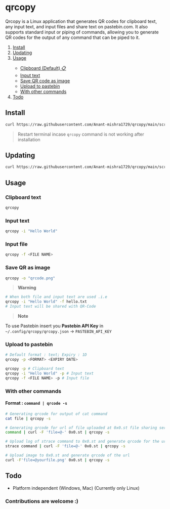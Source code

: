 # qrcopy
Qrcopy is a Linux application that generates QR codes for clipboard text, any input text, and input files and share text on pastebin.com.
It also supports standard input or piping of commands, allowing you to generate QR codes for the output of any command that can be piped to it.

<ol>
  <li><a href="#install">Install</a></li>
  <li><a href="#updating">Updating</a></li>
  <li><a href="#usage">Usage</a></li>
  <ul>
    <li><a href="#clipboard-text">Clipboard (Default) 📋</a></li>
    <li><a href="#input-text">Input text</a></li>
    <li><a href="#save-qr-as-image">Save QR code as image</a></li>
    <li><a href="#upload-to-pastebin">Upload to pastebin</a></li>
    <li><a href="#with-other-commands">With other commands</a></li>
  </ul>
  <li><a href="#todo">Todo</a></li>
</ol>




## Install

```bash
curl https://raw.githubusercontent.com/Anant-mishra1729/qrcopy/main/scripts/install.sh | bash
```
> Restart terminal incase ```qrcopy``` command is not working after installation

## Updating
```bash
curl https://raw.githubusercontent.com/Anant-mishra1729/qrcopy/main/scripts/update.sh | bash
```

## Usage

### Clipboard text
```bash
qrcopy
```
### Input text
```bash 
qrcopy -i "Hello World"
```
### Input file
```bash
qrcopy -f <FILE NAME>
```

### Save QR as image
```bash
qrcopy -o "qrcode.png"
```
> **Warning**
```bash
# When both file and input text are used .i.e
qrcopy -i "Hello World" -f hello.txt
# Input text will be shared with QR-Code
```

> **Note**

To use Pastebin insert you **Pastebin API Key** in ```~/.config/qrcopy/qrcopy.json``` -> ```PASTEBIN_API_KEY```

### Upload to pastebin
```bash
# Default format : text; Expiry : 1D
qrcopy -p <FORMAT> <EXPIRY DATE>

qrcopy -p # Clipboard text
qrcopy -i "Hello World" -p # Input text
qrcopy -f <FILE NAME> -p # Input file
```
### With other commands
#### Format : ```command | qrcode -s```
```bash
# Generating qrcode for output of cat command
cat file | qrcopy -s 

# Generating qrcode for url of file uploaded at 0x0.st file sharing service
command | curl -F 'file=@-' 0x0.st | qrcopy -s 

# Upload log of strace command to 0x0.st and generate qrcode for the url
strace command | curl -F 'file=@-' 0x0.st | qrcopy -s 

# Upload image to 0x0.st and generate qrcode of the url
curl -F'file=@yourfile.png' 0x0.st | qrcopy -s
```


## Todo
* Platform independent (Windows, Mac) (Currently only Linux)
### Contributions are welcome :)
